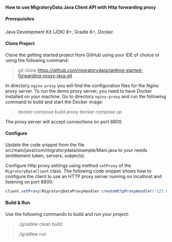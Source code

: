 #### How to use  MigratoryData Java Client API with Http forwarding proxy

##### Prerequisites
Java Development Kit (JDK) 8+, Gradle 6+, Docker 

#### Clone Project

Clone the getting started project from GitHub using your IDE of choice or using the following command:
> git clone https://github.com/migratorydata/getting-started-forwarding-proxy-java.git

In directory `nginx-proxy` you will find the configuration files for the Nginx proxy server. To run the demo proxy server, you need to have Docker installed on your machine.
Go to directory `nginx-proxy` and run the following command to build and start the Docker image:

> docker compose build proxy
> docker compose up

The proxy server will accept connections on port 8800.

#### Configure
Update the code snippet from the file src/main/java/com/migratorydata/example/Main.java to your needs (entitlement token, servers, subjects).

Configure Http proxy settings using method `setProxy` of the `MigratoryDataClient` class. The following code snippet shows how to configure the client to use an HTTP proxy server running on localhost and listening on port 8800:

```java
client.setProxy(MigratoryDataProxyHandler.createHttpProxyHandler("127.0.0.1", 8800, null, null, null));
```


#### Build & Run
Use the following commands to build and run your project:
> ./gradlew clean build

> ./gradlew run
